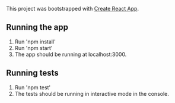 This project was bootstrapped with [Create React App](https://github.com/facebook/create-react-app).

## Running the app

1. Run 'npm install'
2. Run 'npm start'
3. The app should be running at localhost:3000.

## Running tests

1. Run 'npm test'
2. The tests should be running in interactive mode in the console.
